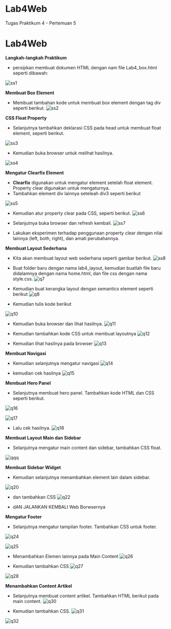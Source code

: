 # Lab4Web
Tugas Praktikum 4 - Pertemuan 5

# Lab4Web
**Langkah-langkah Praktikum**
- persipkan membuat dokumen HTML dengan nam file Lab4_box.html seperti dibawah:

![ss1](https://user-images.githubusercontent.com/46867774/161603732-4c9330b2-e3d2-47d9-84a4-f0c8e948ea84.png)


**Membuat Box Element**
- Membuat tambahan kode untuk membuat box element dengan tag div seperti berikut.
![ss2](https://user-images.githubusercontent.com/46867774/161603781-19691161-3d89-4d11-85e8-6e5cec29e68d.png)


**CSS Float Property**
- Selanjutnya tambahkan deklarasi CSS pada head untuk membuat float element, seperti berikut.

![ss3](https://user-images.githubusercontent.com/46867774/161603801-88b5b38c-e859-4ea2-a175-4ade64ceee2b.png)


- Kemudian buka browser untuk melihat hasilnya.

![ss4](https://user-images.githubusercontent.com/46867774/161603824-cb5e8283-df56-43b9-bd76-c71ad313d1e3.png)


**Mengatur Clearfix Element**
- **Clearfix** digunakan untuk mengatur element setelah float element. Property clear digunakan untuk mengaturnya.
- Tambahkan element div lainnya seteleah div3 seperti berikut

![ss5](https://user-images.githubusercontent.com/46867774/161603870-225e579d-8fb0-4a02-b56a-8570e980d33a.png)


- Kemudian atur property clear pada CSS, seperti berikut.
![ss6](https://user-images.githubusercontent.com/46867774/161603893-91aeae10-d7cd-4492-8226-55a9fa8f0ad0.png)


- Selanjutnya buka browser dan refresh kembali.
![ss7](https://user-images.githubusercontent.com/46867774/161603937-4b12ec6e-098e-4632-89fc-d31ca3b86a80.png)


- Lakukan eksperimen terhadap penggunaan property clear dengan nilai lainnya (left, both, right), dan amati perubahannya.


**Membuat Layout Sederhana**
- Kita akan membuat layout web sederhana seperti gambar berikut.
![ss8](https://user-images.githubusercontent.com/46867774/161603965-44b0331c-7a81-4fb2-884c-ef1f79c57f86.png)


- Buat folder baru dengan nama lab4_layout, kemudian buatlah file baru didalamnya dengan nama home.html, dan file css dengan nama style.css.
![q7](https://user-images.githubusercontent.com/81581236/115280873-98fd1a80-a172-11eb-9d1b-1d362b350853.PNG)

- Kemudian buat kerangka layout dengan semantics element seperti berikut
![q8](https://user-images.githubusercontent.com/81581236/115280972-b4682580-a172-11eb-97e5-a115b386e24b.PNG)

- Kemudian tulis kode berikut

![q10](https://user-images.githubusercontent.com/81581236/115281067-ce096d00-a172-11eb-8036-ec4e490170f3.PNG)

- Kemudian buka browser dan lihat hasilnya.
![q11](https://user-images.githubusercontent.com/81581236/115281166-e7121e00-a172-11eb-9b34-3248b8c5dc6e.PNG)

- Kemudian tambahkan kode CSS untuk membuat layoutnya
![q12](https://user-images.githubusercontent.com/81581236/115281584-6142a280-a173-11eb-9931-00929605a5e0.PNG)

- Kemudian lihat hasilnya pada browser
![q13](https://user-images.githubusercontent.com/81581236/115281727-82a38e80-a173-11eb-9847-0efa6f89b128.PNG)



**Membuat Navigasi**
- Kemudian selanjutnya mengatur navigasi
![q14](https://user-images.githubusercontent.com/81581236/115281805-99e27c00-a173-11eb-9c99-3223e5e87ede.PNG)

- kemudian cek hasilnya
![q15](https://user-images.githubusercontent.com/81581236/115281883-b383c380-a173-11eb-9359-7d000564e735.PNG)

**Membuat Hero Panel**
- Selanjutnya membuat hero panel. Tambahkan kode HTML dan CSS seperti berikut.

![q16](https://user-images.githubusercontent.com/81581236/115281994-dc0bbd80-a173-11eb-9078-4cc0d3bd8a3a.PNG)

![q17](https://user-images.githubusercontent.com/81581236/115282048-eb8b0680-a173-11eb-96b6-e001503ba3db.PNG)

- Lalu cek hasilnya.
![q18](https://user-images.githubusercontent.com/81581236/115282135-06f61180-a174-11eb-9871-13ea8757b255.PNG)


**Membuat Layout Main dan Sidebar**
- Selanjutnya mengatur main content dan sidebar, tambahkan CSS float.

![qqq](https://user-images.githubusercontent.com/81581236/115282354-55a3ab80-a174-11eb-983e-0863c59e257d.PNG)

**Membuat Sidebar Widget**
- Kemudian selanjutnya menambahkan element lain dalam sidebar.

![q20](https://user-images.githubusercontent.com/81581236/115282477-75d36a80-a174-11eb-8703-90da6ce1b488.PNG)

- dan tambahkan CSS
![q22](https://user-images.githubusercontent.com/81581236/115282580-913e7580-a174-11eb-9787-497f104922b4.PNG)

- dAN JALANKAN KEMBALI Web Borwsernya


**Mengatur Footer**
- Selanjutnya mengatur tampilan footer. Tambahkan CSS untuk footer.


![q24](https://user-images.githubusercontent.com/81581236/115283010-0b6efa00-a175-11eb-8783-886ad5f56ccc.PNG)

![q25](https://user-images.githubusercontent.com/81581236/115283050-17f35280-a175-11eb-9095-0a14aabcecc7.PNG)

- Menambahkan Elemen lainnya pada Main Content
![q26](https://user-images.githubusercontent.com/81581236/115283156-35c0b780-a175-11eb-99c9-4524155f4cdb.PNG)

- Kemudian tambahkan CSS
![q27](https://user-images.githubusercontent.com/81581236/115283394-7f110700-a175-11eb-9bbc-d3842c8d813b.PNG)

![q28](https://user-images.githubusercontent.com/81581236/115283490-9e0f9900-a175-11eb-9ad1-0ab03aa2fbb1.PNG)


**Menambahkan Content Artikel**
- Selanjutnya membuat content artikel. Tambahkan HTML berikut pada main content.
![q30](https://user-images.githubusercontent.com/81581236/115283630-d44d1880-a175-11eb-8e07-73254a7fbb8e.PNG)

- Kemudian tambahkan CSS.
![q31](https://user-images.githubusercontent.com/81581236/115283765-ff376c80-a175-11eb-93bc-0db0e678f7e9.PNG)

![q32](https://user-images.githubusercontent.com/81581236/115283838-1bd3a480-a176-11eb-93e8-1c4026c83098.PNG)











